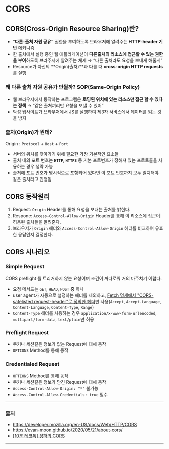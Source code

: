 # CORS
## **CORS(Cross-Origin Resource Sharing)란?**

- “**다른-출처 자원 공유”** 권한을 부여하도록 브라우저에 알려주는 **HTTP-header 기반** 메커니즘
- 한 출처에서 실행 중인 웹 애플리케이션이 **다른출처의 리소스에 접근할 수 있는 권한을 부여**하도록 브라주저에 알려주는 체제 → “다른 출처라도 요청을 보내게 해줄게”
- Resource가 자신의 **Origin(출처)**과 다를 때 **cross-origin HTTP requests**를 실행

### 왜 **다른 출처 자원 공유가 안될까?** SOP(Same-Origin Policy)

- 웹 브라우저에서 동작하는 프로그램은 **로딩된 위치에 있는 리소스만 접근 할 수 있다는 정책** → “같은 출처끼리만 요청을 보낼 수 있어”
- 악성 웹사이트가 브라우저에서 JS를 실행하여 제3자 서비스에서 데이터를 읽는 것을 방지

### 출처(Origin)가 뭔데?

Origin : `Protocol` + `Host` + `Port`

- 서버의 위치를 찾아가기 위해 필요한 가장 기본적인 요소들
- 출처 내의 포트 번호는 **`HTTP`**, **`HTTPS`** 등 기본 포트번호가 정해져 있는 프로토콜을 사용하는 경우 생략 가능
- 출처에 포트 번호가 명시적으로 포함되어 있다면 이 포트 번호까지 모두 일치해야 같은 출처라고 인정됨

## CORS 동작원리

1. Request: `Origin` Header를 통해 요청을 보내는 출처를 밝힌다.
2. Respone: `Access-Control-Allow-Origin` Header를 통해 이 리소스에 접근이 허용된 출처들을 알려준다.
3. 브라우저가 `Origin` 헤더와 `Access-Control-Allow-Origin` 헤더를 비교하여 유효한 응답인지 결정한다.

## CORS 시나리오

### Simple Request

CORS preflight 를 트리거하지 않는 요청이며 조건이 까다로워 거의 마주치기 어렵다.

- 요청 메서드는 `GET`, `HEAD`, `POST` 중 하나
- user agent가 자동으로 설정하는 헤더를 제외하고, [Fetch 명세에서 "CORS-safelisted request-header"로 정의한 헤더](https://fetch.spec.whatwg.org/#cors-safelisted-request-header)만 사용(`Accept`, `Accept-Language`, `Content-Language`, `Content-Type`, `Range`)
- `Content-Type` 헤더를 사용하는 경우 `application/x-www-form-urlencoded`, `multipart/form-data`, `text/plain`만 허용

### Preflight Request

- 쿠키나 세션같은 정보가 없는 Request에 대해 동작
- `OPTIONS` Method를 통해 동작

### Credentialed Request

- `OPTIONS` Method를 통해 동작
- 쿠키나 세션같은 정보가 담긴 Request에 대해 동작
- `Access-Control-Allow-Origin: "*"` 불가능
- `Access-Control-Allow-Credentials: true` 필수

---

### 출처

- https://developer.mozilla.org/en-US/docs/Web/HTTP/CORS
- https://evan-moon.github.io/2020/05/21/about-cors/
- [[10분 테코톡] 성하의 CORS](https://youtu.be/4iXWkBi2hCA?feature=shared)

---
